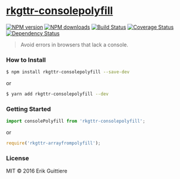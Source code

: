 # [rkgttr-consolepolyfill](https://github.com/rkgttr/rkgttr-consolepolyfill)

[![NPM version](http://img.shields.io/npm/v/rkgttr-consolepolyfill.svg?style=flat-square)](https://www.npmjs.com/package/rkgttr-consolepolyfill)
[![NPM downloads](http://img.shields.io/npm/dm/rkgttr-consolepolyfill.svg?style=flat-square)](https://www.npmjs.com/package/rkgttr-consolepolyfill)
[![Build Status](http://img.shields.io/travis/rkgttr/rkgttr-consolepolyfill/master.svg?style=flat-square)](https://travis-ci.org/rkgttr/rkgttr-consolepolyfill)
[![Coverage Status](https://img.shields.io/coveralls/rkgttr/rkgttr-consolepolyfill.svg?style=flat-square)](https://coveralls.io/rkgttr/rkgttr-consolepolyfill)
[![Dependency Status](http://img.shields.io/david/rkgttr/rkgttr-consolepolyfill.svg?style=flat-square)](https://david-dm.org/rkgttr/rkgttr-consolepolyfill)

> Avoid errors in browsers that lack a console.

### How to Install

```sh
$ npm install rkgttr-consolepolyfill --save-dev
```
or

```sh
$ yarn add rkgttr-consolepolyfill --dev
```

### Getting Started

```js
import consolePolyfill from 'rkgttr-consolepolyfill';
```

or

```js
require('rkgttr-arrayfrompolyfill');
```


### License

MIT © 2016 Erik Guittiere

